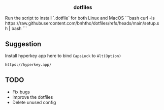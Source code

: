 <h3 style="text-align:center;">dotfiles</h3>
<!-- ![Screenshot](image.png) -->
Run the script to install `.dotfile` for both Linux and MacOS
```bash
curl -ls https://raw.githubusercontent.com/bnhtho/dotfiles/refs/heads/main/setup.sh | bash
```

## Suggestion
Install hyperkey app here to bind `CapsLock` to `Alt(Option)`
```bash
https://hyperkey.app/
```

## TODO
- Fix bugs 
- Improve the dotfiles 
- Delete unused config
